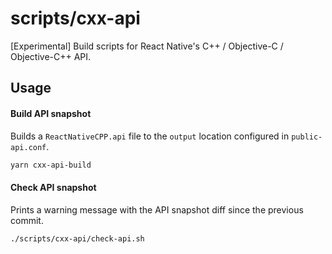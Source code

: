 # scripts/cxx-api

[Experimental] Build scripts for React Native's C++ / Objective-C / Objective-C++ API.

## Usage

#### Build API snapshot

Builds a `ReactNativeCPP.api` file to the `output` location configured in `public-api.conf`.

```sh
yarn cxx-api-build
```

#### Check API snapshot

Prints a warning message with the API snapshot diff since the previous commit.

```sh
./scripts/cxx-api/check-api.sh
```
